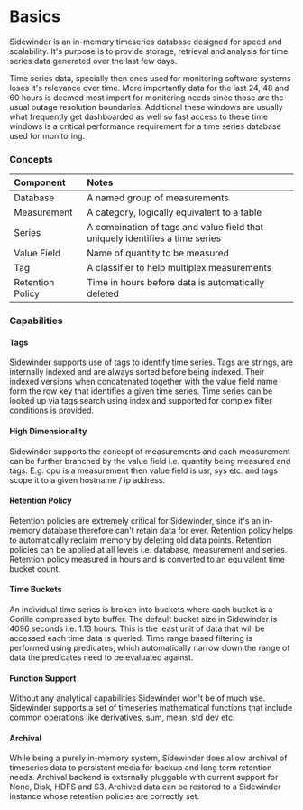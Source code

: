 # Basics

Sidewinder is an in-memory timeseries database designed for speed and scalability. It's purpose is to provide storage, retrieval and analysis for time series data generated over the last few days.

Time series data, specially then ones used for monitoring software systems loses it's relevance over time. More importantly data for the last 24, 48 and 60 hours is deemed most import for monitoring needs since those are the usual outage resolution boundaries. Additional these windows are usually what frequently get dashboarded as well so fast access to these time windows is a critical performance requirement for a time series database used for monitoring.

### Concepts
|  Component       |                                 Notes                              |
|:-----------------|:------------------------------------------------------------------|
|   Database       |        A named group of measurements                               |
| Measurement      |        A category, logically equivalent to a table                 |
|    Series        | A combination of tags and value field that uniquely identifies a time series|
| Value Field      |        Name of quantity to be measured                             |
|     Tag          |        A classifier to help multiplex measurements                 |
|Retention Policy  |        Time in hours before data is automatically deleted          |

### Capabilities

#### Tags
Sidewinder supports use of tags to identify time series. Tags are strings, are internally indexed and are always sorted before being indexed. Their indexed versions when concatenated together with the value field name form the row key that identifies a given time series. Time series can be looked up via tags search using index and supported for complex filter conditions is provided.

#### High Dimensionality
Sidewinder supports the concept of measurements and each measurement can be further branched by the value field i.e. quantity being measured and tags. E.g. cpu is a measurement then value field is usr, sys etc. and tags scope it to a given hostname / ip address.

#### Retention Policy
Retention policies are extremely critical for Sidewinder, since it's an in-memory database therefore can't retain data for ever. Retention policy helps to automatically reclaim memory by deleting old data points. Retention policies can be applied at all levels i.e. database, measurement and series. Retention policy measured in hours and is converted to an equivalent time bucket count.

#### Time Buckets
An individual time series is broken into buckets where each bucket is a Gorilla compressed byte buffer. The default bucket size in Sidewinder is 4096 seconds i.e. 1.13 hours. This is the least unit of data that will be accessed each time data is queried. Time range based filtering is performed using predicates, which automatically narrow down the range of data the predicates need to be evaluated against.

#### Function Support
Without any analytical capabilities Sidewinder won't be of much use. Sidewinder supports a set of timeseries mathematical functions that include common operations like derivatives, sum, mean, std dev etc.

#### Archival
While being a purely in-memory system, Sidewinder does allow archival of timeseries data to persistent media for backup and long term retention needs. Archival backend is externally pluggable with current support for None, Disk, HDFS and S3. Archived data can be restored to a Sidewinder instance whose retention policies are correctly set.
